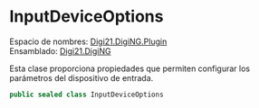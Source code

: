 # InputDeviceOptions

Espacio de nombres: [Digi21.DigiNG.Plugin](../../)  
Ensamblado: [Digi21.DigiNG](../../../digi21.diging/)

Esta clase proporciona propiedades que permiten configurar los parámetros del dispositivo de entrada.

```csharp
public sealed class InputDeviceOptions
```



